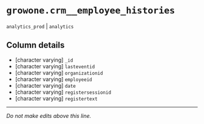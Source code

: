 # `growone.crm__employee_histories`
`analytics_prod` | `analytics`

## Column details
* [character varying] `_id`
* [character varying] `lasteventid`
* [character varying] `organizationid`
* [character varying] `employeeid`
* [character varying] `date`
* [character varying] `registersessionid`
* [character varying] `registertext`

-------------------------------------------------------------------------------
*Do not make edits above this line.*
